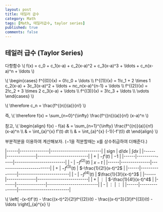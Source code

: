 ```yaml
---
layout: post
title: 테일러 급수
category: Math
tags: [Math, 테일러급수, taylor series]
published: true
comments: false
---
```


테일러 급수 (Taylor Series)
---

다항함수
\\( f(x) = c\_0 + c\_1(x-a) + c\_2(x-a)^2 + c\_3(x-a)^3 + \ldots + c\_n(x-a)^n + \ldots \\)

\\( \begin{cases} 
     f^{(0)}(x) = 0!c\_0 + \ldots
\\\\ f^{(1)}(x) = 1!c\_1 + 2 \times 1 c\_2(x-a) + 3c\_3(x-a)^2 + \ldots + nc\_n(x-a)^{n-1} + \ldots
\\\\ f^{(2)}(x) = 2!c\_2 + 3 \times 2 c\_3(x-a) + \ldots
\\\\ f^{(3)}(x) = 3!c\_3 + \ldots
\\\\ \vdots
\end{cases} \\)

\\( \therefore c\_n = \frac{f^{(n)}(a)}{n!} \\)

즉,
\\( \therefore f(x) = \sum\_{n=0}^{\infty} \frac{f^{(n)}(a)}{n!} (x-a)^n \\)

참고,
\\( \begin{align}
f(x) - f(a) & = \sum\_{n=1}^{\infty} \frac{f^{(n)}(a)}{n!} (x-a)^n 
\\\\ & = \int\_{a}^{x} f'(t) dt 
\\\\ & = \int\_{a}^{x} (-1)(-f'(t)) dt 
\end{align} \\)

부분적분을 이용하여 계산해보자. ($-1$을 적분할때는 x를 상수취급하여 더해준다.)

|------|---------------|--------------------------|
| sign | $d/dx$        | $\int dx$                |
|------|---------------|--------------------------|
| +    | $-f'(t)$      | $-1$                     |
|------|---------------|--------------------------|
| -    | $-f^{(2)}(t)$ | $x-t$                    |
|------|---------------|--------------------------|
| +    | $-f^{(3)}(t)$ | $-\frac{1}{2!}(x-t)^2$   |
|------|---------------|--------------------------|
| -    | $-f^{(4)}(t)$ | $\frac{1}{3!}(x-t)^3$    |
|------|---------------|--------------------------|
| +    | $\vdots$      | $-\frac{1}{4!}(x-t)^4$   |
|------|---------------|--------------------------|
| -    | $\vdots$      | $\vdots$                 |
|------|---------------|--------------------------|

\\( \left[ -(x-t)f'(t) - \frac{(x-t)^2}{2!}f^{(2)}(t) - \frac{(x-t)^3}{3!}f^{(3)}(t) - \ldots \right]\_{a}^{x} \\)
